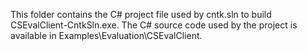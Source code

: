 This folder contains the C# project file used by cntk.sln to build CSEvalClient-CntkSln.exe. 
The C# source code used by the project is available in Examples\Evaluation\CSEvalClient.